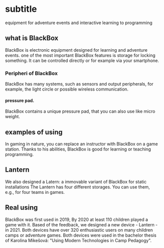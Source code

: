 <h1>subtitle</h1>
    equipment for adventure events and interactive learning to programming

<h2>what is BlackBox</h2>
    BlackBox is electronic equipment designed for learning and adventure events.
    one of the most important BlackBox features is storage for locking something.
    It can be controlled directly or for example via your smartphone.

<h3>Peripheri of BlackBox</h3>
    BlackBox has many systems, such as sensors and output peripherals, for example, the light circle or possible wireless communication. 

<h4>pressure pad.</h4>
    BlackBox contains a unique pressure pad, that you can also use like micro weight.

<h2>examples of using</h2>
    <!-- You can use BlackBox in games, for example on child camps or adventure events. -->
    In gaming in nature, you can replace an instructor with BlackBox on a game station.
    Thanks to his abilities, BlackBox is good for learning or teaching programming.

<h2>Lantern</h2>
    We also designed a Latern: a immovable variant of BlackBox for static installations
    The Lantern has four different storages. You can use them, e.g., for four teams in games.

<h2>Real using</h2>
    BlackBox was first used in 2019, By 2020 at least 110 children played a game with it.
    Based of the feedback, we designed a new device - Lantern - in 2021. 
    Both devices have over 320 enthusiastic users on many children camps or adventure games.
    Both devices were used in the bachelor thesis of Karolina Mikešová: "Using Modern Technologies in Camp Pedagogy".